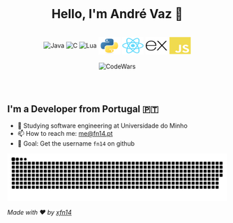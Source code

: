 
<div align="center" style="display: inline_block"><br>
    <h1> Hello, I'm André Vaz 👋</h1>
</div>

<div align="center" style="display: inline_block"><br>
    <img align="center" alt="Java" height="40" width="50" src="https://raw.github.com/devicons/devicon/master/icons/java/java-original.svg">
    <img align="center" alt="C" height="40" width="50" src="https://raw.github.com/devicons/devicon/master/icons/c/c-original.svg">
    <img align="center" alt="Lua" height="40" width="50" src="https://raw.github.com/devicons/devicon/master/icons/lua/lua-original-wordmark.svg">
    <img align="center" alt="Python" height="40" width="50" src="https://raw.githubusercontent.com/devicons/devicon/master/icons/python/python-original.svg">
    <img align="center" alt="React" height="40" width="50" src="https://raw.githubusercontent.com/devicons/devicon/master/icons/react/react-original.svg">
    <img align="center" alt="Express" height="40" width="50" src="https://raw.githubusercontent.com/devicons/devicon/master/icons/express/express-original.svg">
    <img align="center" alt="Javascript" height="40" width="50" src="https://raw.githubusercontent.com/devicons/devicon/master/icons/javascript/javascript-plain.svg">
    <br><br>
    <img align="center" alt="CodeWars" src="https://www.codewars.com/users/fn14/badges/large">
</div>

<br><br>

## I'm a Developer from Portugal 🇵🇹
- 💾 Studying software engineering at Universidade do Minho
- 📫 How to reach me: me@fn14.pt
- 🥅 Goal: Get the username `fn14` on github

<picture>
  <source media="(prefers-color-scheme: dark)" srcset="https://raw.githubusercontent.com/xfn14/xfn14/output/snake-dark.svg">
  <source media="(prefers-color-scheme: light)" srcset="https://raw.githubusercontent.com/xfn14/xfn14/output/snake.svg">
  <img alt="snake" src="https://raw.githubusercontent.com/xfn14/xfn14/output/snake.svg">
</picture>

<br>

_Made with ❤️ by [xfn14](https://github.com/xfn14)_
